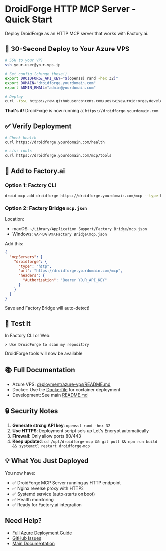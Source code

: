 # DroidForge HTTP MCP Server - Quick Start

Deploy DroidForge as an HTTP MCP server that works with Factory.ai.

## 🚀 30-Second Deploy to Your Azure VPS

```bash
# SSH to your VPS
ssh your-user@your-vps-ip

# Set config (change these!)
export DROIDFORGE_API_KEY="$(openssl rand -hex 32)"
export DOMAIN="droidforge.yourdomain.com"
export ADMIN_EMAIL="admin@yourdomain.com"

# Deploy
curl -fsSL https://raw.githubusercontent.com/Deskwise/DroidForge/develop/deployment/azure-vps/deploy.sh | sudo -E bash
```

**That's it!** DroidForge is now running at `https://droidforge.yourdomain.com`

## ✅ Verify Deployment

```bash
# Check health
curl https://droidforge.yourdomain.com/health

# List tools
curl https://droidforge.yourdomain.com/mcp/tools
```

## 🔌 Add to Factory.ai

### Option 1: Factory CLI

```bash
droid mcp add droidforge https://droidforge.yourdomain.com/mcp --type http --header "Authorization: Bearer YOUR_API_KEY"
```

### Option 2: Factory Bridge `mcp.json`

Location:
- macOS: `~/Library/Application Support/Factory Bridge/mcp.json`
- Windows: `%APPDATA%\Factory Bridge\mcp.json`

Add this:
```json
{
  "mcpServers": {
    "droidforge": {
      "type": "http",
      "url": "https://droidforge.yourdomain.com/mcp",
      "headers": {
        "Authorization": "Bearer YOUR_API_KEY"
      }
    }
  }
}
```

Save and Factory Bridge will auto-detect!

## 🧪 Test It

In Factory CLI or Web:

```
> Use DroidForge to scan my repository
```

DroidForge tools will now be available!

## 📚 Full Documentation

- Azure VPS: [deployment/azure-vps/README.md](azure-vps/README.md)
- Docker: Use the [Dockerfile](../Dockerfile) for container deployment
- Development: See main [README.md](../README.md)

## 🔒 Security Notes

1. **Generate strong API key**: `openssl rand -hex 32`
2. **Use HTTPS**: Deployment script sets up Let's Encrypt automatically
3. **Firewall**: Only allow ports 80/443
4. **Keep updated**: `cd /opt/droidforge-mcp && git pull && npm run build && systemctl restart droidforge-mcp`

## 💡 What You Just Deployed

You now have:
- ✅ DroidForge MCP Server running as HTTP endpoint
- ✅ Nginx reverse proxy with HTTPS
- ✅ Systemd service (auto-starts on boot)
- ✅ Health monitoring
- ✅ Ready for Factory.ai integration

## Need Help?

- [Full Azure Deployment Guide](azure-vps/README.md)
- [GitHub Issues](https://github.com/Deskwise/DroidForge/issues)
- [Main Documentation](../README.md)
